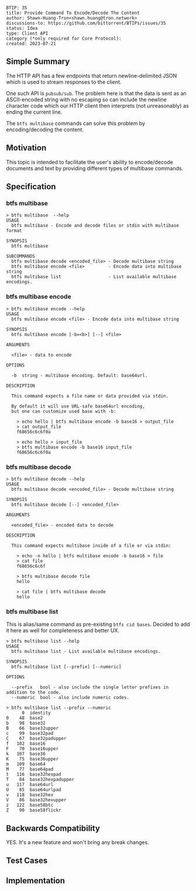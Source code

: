 
```
BTIP: 35
title: Provide Command To Encode/Decode The Content
author: Shawn-Huang-Tron<shawn.huang@tron.network>
discussions-to: https://github.com/bittorrent/BTIPs/issues/35
status: Idea
type: Client API
category (*only required for Core Protocol):
created: 2023-07-21
```

## Simple Summary

The HTTP API has a few endpoints that return newline-delimited JSON which is used to stream responses to the client.

One such API is `pubsub/sub`. The problem here is that the data is sent as an ASCII-encoded string with no escaping so can include the newline character code which our HTTP client then interprets (not unreasonably) as ending the current line.

The `btfs multibase` commands can solve this problem by encoding/decoding the content.

## Motivation

This topic is intended to facilitate the user's ability to encode/decode documents and text by providing different types of multibase commands.

## Specification

### btfs multibase

```shell
> btfs multibase  --help
USAGE
  btfs multibase - Encode and decode files or stdin with multibase format

SYNOPSIS
  btfs multibase

SUBCOMMANDS
  btfs multibase decode <encoded_file> - Decode multibase string
  btfs multibase encode <file>         - Encode data into multibase string
  btfs multibase list                  - List available multibase encodings.
```

### btfs multibase encode

```shell
> btfs multibase encode --help
USAGE
  btfs multibase encode <file> - Encode data into multibase string

SYNOPSIS
  btfs multibase encode [-b=<b>] [--] <file>

ARGUMENTS

  <file> - data to encode

OPTIONS

  -b  string - multibase encoding. Default: base64url.

DESCRIPTION

  This command expects a file name or data provided via stdin.

  By default it will use URL-safe base64url encoding,
  but one can customize used base with -b:

    > echo hello | btfs multibase encode -b base16 > output_file
    > cat output_file
    f68656c6c6f0a

    > echo hello > input_file
    > btfs multibase encode -b base16 input_file
    f68656c6c6f0a
```

### btfs multibase decode

```shell
> btfs multibase decode --help
USAGE
  btfs multibase decode <encoded_file> - Decode multibase string

SYNOPSIS
  btfs multibase decode [--] <encoded_file>

ARGUMENTS

  <encoded_file> - encoded data to decode

DESCRIPTION

  This command expects multibase inside of a file or via stdin:

    > echo -n hello | btfs multibase encode -b base16 > file
    > cat file
    f68656c6c6f

    > btfs multibase decode file
    hello

    > cat file | btfs multibase decode
    hello
```

### btfs multibase list

This is alias/same command as pre-existing `btfs cid bases`.
Decided to add it here as well for completeness and better UX.

```shell
> btfs multibase list --help
USAGE
  btfs multibase list - List available multibase encodings.

SYNOPSIS
  btfs multibase list [--prefix] [--numeric]

OPTIONS

  --prefix   bool - also include the single letter prefixes in addition to the code.
  --numeric  bool - also include numeric codes.
```

```shell
> btfs multibase list --prefix --numeric
      0  identity
0    48  base2
b    98  base32
B    66  base32upper
c    99  base32pad
C    67  base32padupper
f   102  base16
F    70  base16upper
k   107  base36
K    75  base36upper
m   109  base64
M    77  base64pad
t   116  base32hexpad
T    84  base32hexpadupper
u   117  base64url
U    85  base64urlpad
v   118  base32hex
V    86  base32hexupper
z   122  base58btc
Z    90  base58flickr
```

## Backwards Compatibility

YES. It's a new feature and won't bring any break changes.

## Test Cases

## Implementation

